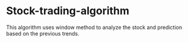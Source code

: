 # Stock-trading-algorithm

This algorithm uses window method to analyze the stock and prediction based on the previous trends.
